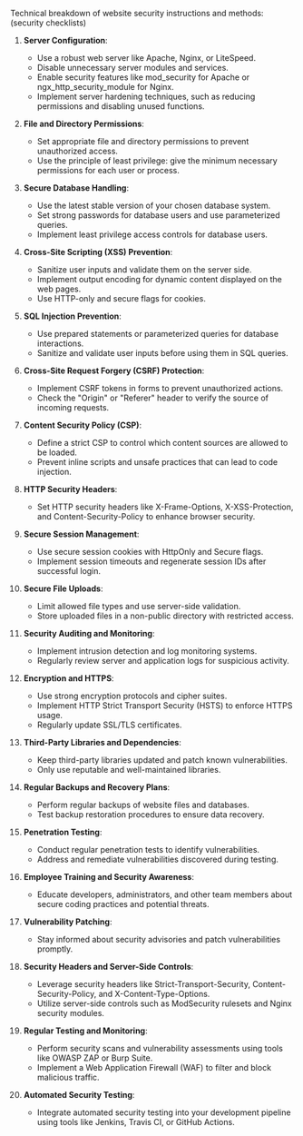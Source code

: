 Technical breakdown of website security instructions and methods: (security checklists)

1. **Server Configuration**:
   - Use a robust web server like Apache, Nginx, or LiteSpeed.
   - Disable unnecessary server modules and services.
   - Enable security features like mod_security for Apache or ngx_http_security_module for Nginx.
   - Implement server hardening techniques, such as reducing permissions and disabling unused functions.

2. **File and Directory Permissions**:
   - Set appropriate file and directory permissions to prevent unauthorized access.
   - Use the principle of least privilege: give the minimum necessary permissions for each user or process.

3. **Secure Database Handling**:
   - Use the latest stable version of your chosen database system.
   - Set strong passwords for database users and use parameterized queries.
   - Implement least privilege access controls for database users.

4. **Cross-Site Scripting (XSS) Prevention**:
   - Sanitize user inputs and validate them on the server side.
   - Implement output encoding for dynamic content displayed on the web pages.
   - Use HTTP-only and secure flags for cookies.

5. **SQL Injection Prevention**:
   - Use prepared statements or parameterized queries for database interactions.
   - Sanitize and validate user inputs before using them in SQL queries.

6. **Cross-Site Request Forgery (CSRF) Protection**:
   - Implement CSRF tokens in forms to prevent unauthorized actions.
   - Check the "Origin" or "Referer" header to verify the source of incoming requests.

7. **Content Security Policy (CSP)**:
   - Define a strict CSP to control which content sources are allowed to be loaded.
   - Prevent inline scripts and unsafe practices that can lead to code injection.

8. **HTTP Security Headers**:
   - Set HTTP security headers like X-Frame-Options, X-XSS-Protection, and Content-Security-Policy to enhance browser security.

9. **Secure Session Management**:
   - Use secure session cookies with HttpOnly and Secure flags.
   - Implement session timeouts and regenerate session IDs after successful login.

10. **Secure File Uploads**:
    - Limit allowed file types and use server-side validation.
    - Store uploaded files in a non-public directory with restricted access.

11. **Security Auditing and Monitoring**:
    - Implement intrusion detection and log monitoring systems.
    - Regularly review server and application logs for suspicious activity.

12. **Encryption and HTTPS**:
    - Use strong encryption protocols and cipher suites.
    - Implement HTTP Strict Transport Security (HSTS) to enforce HTTPS usage.
    - Regularly update SSL/TLS certificates.

13. **Third-Party Libraries and Dependencies**:
    - Keep third-party libraries updated and patch known vulnerabilities.
    - Only use reputable and well-maintained libraries.

14. **Regular Backups and Recovery Plans**:
    - Perform regular backups of website files and databases.
    - Test backup restoration procedures to ensure data recovery.

15. **Penetration Testing**:
    - Conduct regular penetration tests to identify vulnerabilities.
    - Address and remediate vulnerabilities discovered during testing.

16. **Employee Training and Security Awareness**:
    - Educate developers, administrators, and other team members about secure coding practices and potential threats.

17. **Vulnerability Patching**:
    - Stay informed about security advisories and patch vulnerabilities promptly.

18. **Security Headers and Server-Side Controls**:
    - Leverage security headers like Strict-Transport-Security, Content-Security-Policy, and X-Content-Type-Options.
    - Utilize server-side controls such as ModSecurity rulesets and Nginx security modules.

19. **Regular Testing and Monitoring**:
    - Perform security scans and vulnerability assessments using tools like OWASP ZAP or Burp Suite.
    - Implement a Web Application Firewall (WAF) to filter and block malicious traffic.

20. **Automated Security Testing**:
    - Integrate automated security testing into your development pipeline using tools like Jenkins, Travis CI, or GitHub Actions.
